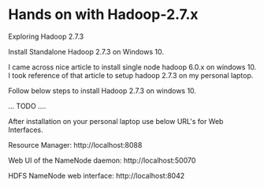 # Hands on with Hadoop-2.7.x
Exploring Hadoop 2.7.3

Install Standalone Hadoop 2.7.3 on Windows 10.

I came across nice article to install single node hadoop 6.0.x on windows 10. I took reference of that article to setup hadoop 2.7.3 on my personal laptop.

Follow below steps to install Hadoop 2.7.3 on windows 10.

... TODO ....

After installation on your personal laptop use below URL's for Web Interfaces.

Resource Manager:  http://localhost:8088

Web UI of the NameNode daemon:  http://localhost:50070

HDFS NameNode web interface:  http://localhost:8042
